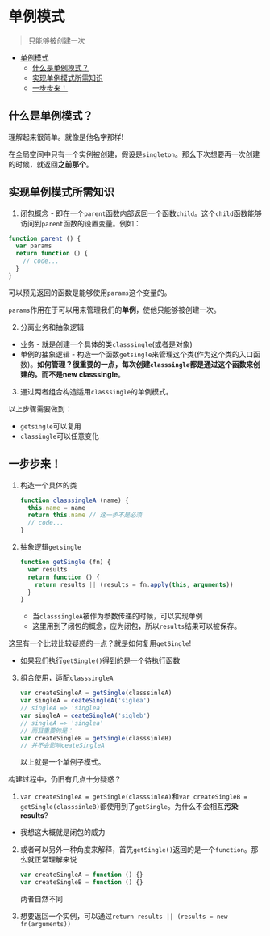 # 单例模式
> 只能够被创建一次

<!-- TOC -->

- [单例模式](#单例模式)
    - [什么是单例模式？](#什么是单例模式)
    - [实现单例模式所需知识](#实现单例模式所需知识)
    - [一步步来！](#一步步来)

<!-- /TOC -->

## 什么是单例模式？

理解起来很简单。就像是他名字那样!

在全局空间中只有一个实例被创建，假设是`singleton`。那么下次想要再一次创建的时候，就返回**之前那个**。

## 实现单例模式所需知识

1. 闭包概念 - 即在一个`parent`函数内部返回一个函数`child`。这个`child`函数能够访问到`parent`函数的设置变量。例如：
  ```javascript
  function parent () {
    var params
    return function () {
      // code...
    }
  }
  ```
  可以预见返回的函数是能够使用`params`这个变量的。

  `params`作用在于可以用来管理我们的**单例**，使他只能够被创建一次。

2. 分离业务和抽象逻辑
  * 业务 - 就是创建一个具体的类`classsingle`(或者是对象)
  * 单例的抽象逻辑 - 构造一个函数`getsingle`来管理这个类(作为这个类的入口函数)。**如何管理？**很重要的一点，每次创建`classsingle`都是通过这个函数来创建的。而不是**new classsingle**。

3. 通过两者组合构造适用`classsingle`的单例模式。

以上步骤需要做到：

* `getsingle`可以复用
* `classingle`可以任意变化

## 一步步来！

1. 构造一个具体的类 

    ```JavaScript
    function classsingleA (name) {
      this.name = name
      return this.name // 这一步不是必须
      // code...
    }
    ```
  
2. 抽象逻辑`getsingle` 
    ```JavaScript
    function getSingle (fn) {
      var results
      return function () {
        return results || (results = fn.apply(this, arguments))
      }
    }
    ```
    * 当`classsingleA`被作为参数传递的时候，可以实现单例
    * 这里用到了闭包的概念，应为闭包，所以`results`结果可以被保存。

这里有一个比较比较疑惑的一点？就是如何复用`getSingle`!

* 如果我们执行`getSingle()`得到的是一个待执行函数

3. 组合使用，适配`classsingleA`
    ```JavaScript
    var createSingleA = getSingle(classsinleA)
    var singleA = ceateSingleA('siglea')
    // singleA => 'singlea'
    var singleA = ceateSingleA('sigleb')
    // singleA => 'singlea'
    // 而且重要的是：
    var createSingleB = getSingle(classsinleB)
    // 并不会影响ceateSingleA
    ```   
    以上就是一个单例子模式。

构建过程中，仍旧有几点十分疑惑？

1. `var createSingleA = getSingle(classsinleA)`和`var createSingleB = getSingle(classsinleB)`都使用到了`getSingle`。为什么不会相互**污染results**?
  * 我想这大概就是闭包的威力
2. 或者可以另外一种角度来解释，首先`getSingle()`返回的是一个`function`。那么就正常理解来说

    ```JavaScript
    var createSingleA = function () {}
    var createSingleB = function () {} 
    ```
    两者自然不同
3. 想要返回一个实例，可以通过`return results || (results = new fn(arguments))`